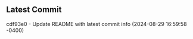 
## Latest Commit
cdf93e0 - Update README with latest commit info (2024-08-29 16:59:58 -0400) <Yunxi-Zhou>
